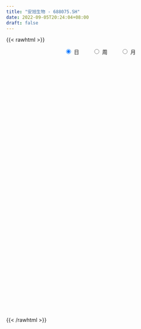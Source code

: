 ```yaml
---
title: "安旭生物 - 688075.SH"
date: 2022-09-05T20:24:04+08:00
draft: false
---
```

{{< rawhtml >}}
    <div style="text-align: center">
        <label style="padding: 1rem;"><input style="margin-right: .5rem" type="radio" name="period" value="D" checked onclick="period_change(this)">日</label>
        <label style="padding: 1rem;"><input style="margin-right: .5rem" type="radio" name="period" value="W" onclick="period_change(this)">周</label>
        <label style="padding: 1rem;"><input style="margin-right: .5rem" type="radio" name="period" value="M" onclick="period_change(this)">月</label>
    </div>
    <div id="chart" style="height: 700px;"></div> 
    <script type="text/javascript">
        const D_v = [94431.6,46933.99,27310.18,85532.12,58122.71,25773.65,25467.66,40292.9,32466.06,34210.55,17129.22,16933.43,11394.94,9885.47,12419.37,13860.93,12532.12,10423.51,8647.58,16085.0,15863.41,14557.64,18235.15,17285.14,15116.75,15124.17,6595.87,11276.2,6301.49,7379.7,15671.95,9380.26,6988.38,11900.59,20053.46,19857.67,14111.91,27856.59,34561.0,31196.27,29965.64,27060.83,19787.55,16561.11,27792.06,22118.64,26673.32,16165.52,14223.92,18536.04,15355.49,14130.81,19995.44,26465.28,18512.45,13299.53,11359.9,8727.43,17968.9,17624.45,15358.1,20240.96,13869.24,10943.76,15614.67,22551.82,25589.1,19112.56,21218.95,17070.61,14123.85,7679.95,14799.28,12891.34,22318.5,26998.07,25374.52,15478.97,14417.25,11094.61,16703.93,17290.57,11684.94,6339.38,14596.52,10401.23,7458.4,15961.2,14686.75,11236.91,10218.51,10331.52,6973.25,12271.17,10906.63,18399.55,18364.13,20195.31,16408.96,8998.43,9627.89,7945.19,15901.4,13501.48,12583.94,14837.03,20305.72,50229.08,32030.53,24031.93,25486.29,20830.28,12742.95,21987.67,12848.1,17143.36,15127.1,17560.66,14548.82,13321.39,13463.16,18939.24,19049.01,9616.78,15046.38,13364.48,14470.78,12551.47,13613.86,11341.75,14214.45,33762.76,24389.49,16128.99,19142.19,17197.92,11355.07,14097.99,12673.73,11542.56,19674.27,18521.53,21174.07,13856.2,11933.55,11879.6,20566.13,18842.53,12358.44,11369.52,23151.49,16206.79,19580.27,18022.6,17021.44,16699.87,12709.98,8754.81,12306.36,18914.21,9437.59,6594.94,8593.3,9036.09,11050.55,21478.59,13986.3,18452.88,26634.0,18391.15,12642.89,17866.76,11780.52,8130.44,11672.63,11999.16,8818.16,8524.54,10383.81,9833.52,7857.54,7413.71,7335.69,11035.75,16007.43,9541.35,5799.83,8813.5,8713.8,16841.72,15969.27,16725.69,11999.28,12057.32,15073.88,10748.52]
const D_histogram = [0.0,-0.3816296296,-0.587826865,0.9094842111,1.9612503225,2.2535936733,2.361552409,2.7341028882,3.3654339158,2.7256962329,2.0307206583,1.065530377,0.055724259,-0.8360637133,-1.0449065525,-0.8742663069,-0.3680650609,0.0177138753,0.1258705559,0.3884669072,0.5921748857,1.5995483665,3.5685603081,3.7379021454,3.9099287849,3.5156005049,2.6768422467,2.3134261053,1.8717973763,1.2213417569,1.1733060638,0.7368874523,-0.0679062291,-1.4945688184,-0.8211428408,1.4516830257,4.9842428898,9.5661331918,12.6247329189,12.5930137064,14.9471151658,14.0940353969,9.6325954261,5.5031018222,1.8181449747,-3.6748951307,-7.4030305714,-10.2721371154,-12.3881620997,-13.0282801539,-12.7994172367,-13.2493341776,-11.3656831119,-7.9333302562,-5.1599353336,-4.5605383131,-4.2605259448,-4.0571757712,-2.2578415104,-0.9953761329,0.6650373462,2.6516073622,3.0923091843,3.8466697997,2.7237408521,4.4188381041,6.7857328035,7.485163086,8.788388755,8.3816683319,6.6935296208,5.2091142863,2.4569071956,0.116417764,0.0084005728,1.4648411842,0.2471004177,-1.8853273953,-4.2216247712,-5.2887430369,-4.2058061038,-1.9219952418,-0.9779116143,-0.5442804114,0.3909493008,-0.3927990898,-1.3070545258,-0.5367846239,0.6451662919,0.3324670458,0.3181400414,-0.8665487919,-1.6575170804,-3.9101766795,-5.7490328892,-7.4742967165,-7.0380716096,-5.7095516854,-6.2543202668,-6.2954087146,-6.0291866673,-5.9579356382,-6.3608905762,-7.6138461679,-8.1639831954,-6.5381834936,-3.6163213624,-4.5402241077,-5.0741903375,-5.0899845891,-4.2720681937,-3.3099912992,-2.4089369459,-1.689982905,-1.1904785414,-0.4090978999,-0.1439262168,-0.3441505131,-0.604624576,-0.5910773459,-0.3579167903,0.5681871009,0.4160706862,0.395446061,-0.1022630942,-0.3940432968,-0.7926372889,-0.7121737151,-0.3104284499,0.164485482,0.9235563995,2.6516551997,3.3020667979,3.6833832072,4.0769734911,4.1394544086,3.8534188787,3.6148896172,3.4876207711,3.4122178552,3.9098637827,3.3627979423,3.1985559884,2.7293011062,2.2665761521,1.8404365609,1.195634289,0.7798977283,0.3439562987,-0.1106600994,0.3105553452,-3.5411517262,-5.9196810824,-7.3055956742,-7.5824716528,-7.2549573458,-6.7413474108,-6.0377782357,-5.0353270588,-4.4558696131,-3.7169476151,-2.9096165151,-2.0287275705,-1.2134871979,-0.7040027196,0.1918133571,0.678662155,1.3620187906,2.1717353898,2.5512155736,2.7080763295,2.285982746,1.9946463736,1.8878896552,2.0404307597,2.1998961378,2.3031029985,2.3348615329,2.4003668537,2.4194069368,2.2847484007,2.1462272495,2.0114839674,1.9505105441,1.9925994327,1.9508626618,1.8071020202,1.5096384232,1.4757958211,1.3254366552,1.3749424902,1.1310906011,0.9337438486,0.8777854587,0.9132938657,0.8234994396]
const D_fast = [0.0,-0.477037037,-0.8301909887,0.8944911402,2.4365698322,3.2923116013,3.9906584392,5.0467346406,6.5194241471,6.5611105224,6.3738151125,5.6750074253,4.6791323721,3.5783284715,3.1082589942,3.060332663,3.4745176438,3.8647250488,4.0043493684,4.3640624465,4.7158141465,6.1230747189,8.9842267375,10.0880441112,11.2375529468,11.7221247931,11.5525770966,11.7675174814,11.7938380966,11.4487179164,11.6940087392,11.4418119908,10.6200417521,8.8197369583,9.2878772257,11.9236238486,16.7022444352,23.6756680351,29.8904509919,33.006985206,39.0978654569,41.7682945371,39.7150034229,36.9612852745,33.7308646708,27.3191007827,21.7402076991,16.3030668763,11.090001367,7.1928132743,4.2218218824,0.4595713971,-0.4981983152,0.9508219764,2.4342330656,1.8934955079,1.12837639,0.3174326208,1.552306504,2.5659278483,4.3926006639,7.0420725205,8.2558516386,9.9718797039,9.5298859693,12.3296927474,16.3930206476,18.9637417017,22.4640645594,24.1527612193,24.1380049134,23.9558681504,21.8178878586,19.5065028681,19.4005858201,21.2232367275,20.0672710655,17.4635114036,14.0718078348,11.6825038099,11.7139892171,13.5173012686,14.2169069926,14.5144680926,15.5474351301,14.665486967,13.4244678995,14.0605416455,15.4037841342,15.1742016495,15.2394096556,13.8380836243,12.6327360657,9.4025322967,6.1264178647,2.5325798582,1.2092870628,1.1104190656,-0.9979295825,-2.612870209,-3.8539448285,-5.272177709,-7.265355291,-10.4217724246,-13.012905251,-13.0216514226,-11.003869632,-13.0628284043,-14.8653422184,-16.1536326173,-16.4037332703,-16.2691542006,-15.9703340838,-15.6738757691,-15.4719910409,-14.7928848744,-14.5636947454,-14.8499566701,-15.2615868769,-15.3958089833,-15.2521276253,-14.1839769588,-14.232075702,-14.1538388119,-14.6771137407,-15.0674047675,-15.6641580818,-15.7617379368,-15.4375997841,-14.9215644816,-13.9316044643,-11.5405918642,-10.0646635665,-8.7625013554,-7.3496676987,-6.2523231791,-5.5750039893,-4.9098108465,-4.1651744998,-3.3875229519,-1.9124110787,-1.6187774335,-0.9833803904,-0.770309996,-0.6663909121,-0.6324213631,-0.9783150627,-1.1990771913,-1.5490295463,-2.0313109692,-1.5324566883,-6.2694516912,-10.1279013181,-13.3402148284,-15.5127087202,-16.9989337497,-18.1706606674,-18.9765360512,-19.232916639,-19.7674265966,-19.9577415024,-19.8778145311,-19.5041074792,-18.992238906,-18.6587551076,-17.7149856916,-17.058471355,-16.0346100217,-14.6819595751,-13.6646754979,-12.8307956596,-12.6813935566,-12.4740683356,-12.1088526402,-11.4462038458,-10.7367644332,-10.057781823,-9.4423079053,-8.7767108711,-8.1528190538,-7.7162904898,-7.3182548286,-6.9501271188,-6.5234729061,-5.9832341593,-5.5372552647,-5.2292404012,-5.1492943925,-4.8141880394,-4.6331880414,-4.2399465838,-4.2010258227,-4.164936613,-4.0014486383,-3.7376167648,-3.621536331]
const D_slow = [0.0,-0.0954074074,-0.2423641237,-0.0149930709,0.4753195097,1.038717928,1.6291060303,2.3126317523,3.1539902313,3.8354142895,4.3430944541,4.6094770483,4.6234081131,4.4143921848,4.1531655467,3.9345989699,3.8425827047,3.8470111735,3.8784788125,3.9755955393,4.1236392607,4.5235263524,5.4156664294,6.3501419657,7.327624162,8.2065242882,8.8757348499,9.4540913762,9.9220407203,10.2273761595,10.5207026754,10.7049245385,10.6879479812,10.3143057766,10.1090200665,10.4719408229,11.7180015453,14.1095348433,17.265718073,20.4139714996,24.1507502911,27.6742591403,30.0824079968,31.4581834523,31.912719696,30.9939959134,29.1432382705,26.5752039917,23.4781634667,20.2210934283,17.0212391191,13.7089055747,10.8674847967,8.8841522327,7.5941683992,6.454033821,5.3889023348,4.374608392,3.8101480144,3.5613039812,3.7275633177,4.3904651583,5.1635424543,6.1252099042,6.8061451173,7.9108546433,9.6072878442,11.4785786157,13.6756758044,15.7710928874,17.4444752926,18.7467538642,19.3609806631,19.3900851041,19.3921852473,19.7583955433,19.8201706477,19.3488387989,18.2934326061,16.9712468469,15.9197953209,15.4392965105,15.1948186069,15.058748504,15.1564858292,15.0582860568,14.7315224253,14.5973262694,14.7586178423,14.8417346038,14.9212696141,14.7046324162,14.2902531461,13.3127089762,11.8754507539,10.0068765748,8.2473586724,6.819970751,5.2563906843,3.6825385057,2.1752418388,0.6857579293,-0.9044647148,-2.8079262568,-4.8489220556,-6.483467929,-7.3875482696,-8.5226042965,-9.7911518809,-11.0636480282,-12.1316650766,-12.9591629014,-13.5613971379,-13.9838928641,-14.2815124995,-14.3837869745,-14.4197685287,-14.5058061569,-14.6569623009,-14.8047316374,-14.894210835,-14.7521640598,-14.6481463882,-14.549284873,-14.5748506465,-14.6733614707,-14.8715207929,-15.0495642217,-15.1271713342,-15.0860499637,-14.8551608638,-14.1922470639,-13.3667303644,-12.4458845626,-11.4266411898,-10.3917775877,-9.428422868,-8.5247004637,-7.6527952709,-6.7997408071,-5.8222748614,-4.9815753758,-4.1819363788,-3.4996111022,-2.9329670642,-2.472857924,-2.1739493517,-1.9789749196,-1.892985845,-1.9206508698,-1.8430120335,-2.7282999651,-4.2082202357,-6.0346191542,-7.9302370674,-9.7439764039,-11.4293132566,-12.9387578155,-14.1975895802,-15.3115569835,-16.2407938872,-16.968198016,-17.4753799087,-17.7787517081,-17.954752388,-17.9067990487,-17.73713351,-17.3966288123,-16.8536949649,-16.2158910715,-15.5388719891,-14.9673763026,-14.4687147092,-13.9967422954,-13.4866346055,-12.936660571,-12.3608848214,-11.7771694382,-11.1770777248,-10.5722259906,-10.0010388904,-9.464482078,-8.9616110862,-8.4739834502,-7.975833592,-7.4881179265,-7.0363424215,-6.6589328157,-6.2899838604,-5.9586246966,-5.6148890741,-5.3321164238,-5.0986804616,-4.879234097,-4.6509106305,-4.4450357706]
const D_data = [['2021-11-18', 88.0, 88.8, 86.0, 96.8],['2021-11-19', 85.02, 82.82, 81.69, 86.99],['2021-11-22', 83.55, 83.01, 81.11, 84.5],['2021-11-23', 85.0, 107.98, 84.48, 110.48],['2021-11-24', 104.0, 110.5, 97.77, 118.18],['2021-11-25', 107.88, 106.43, 102.0, 112.82],['2021-11-26', 110.27, 107.25, 105.0, 112.82],['2021-11-29', 113.7, 114.2, 111.67, 128.7],['2021-11-30', 113.8, 123.01, 112.98, 127.04],['2021-12-01', 120.0, 110.0, 108.32, 125.08],['2021-12-02', 110.1, 108.18, 106.29, 115.12],['2021-12-03', 107.99, 102.17, 100.1, 107.99],['2021-12-06', 103.0, 97.36, 97.02, 103.45],['2021-12-07', 97.0, 94.01, 92.34, 99.42],['2021-12-08', 94.36, 99.44, 94.19, 99.88],['2021-12-09', 99.01, 103.9, 97.33, 104.51],['2021-12-10', 104.05, 110.0, 102.4, 110.45],['2021-12-13', 110.0, 111.32, 110.0, 115.78],['2021-12-14', 108.79, 109.79, 108.79, 114.99],['2021-12-15', 110.24, 113.5, 105.77, 114.78],['2021-12-16', 112.74, 115.0, 107.23, 116.5],['2021-12-17', 114.2, 129.86, 112.49, 138.0],['2021-12-20', 129.86, 152.78, 129.86, 155.0],['2021-12-21', 152.95, 139.8, 134.0, 158.0],['2021-12-22', 140.75, 144.81, 140.75, 150.27],['2021-12-23', 140.48, 141.2, 135.0, 146.65],['2021-12-24', 140.98, 135.99, 133.02, 146.46],['2021-12-27', 141.76, 142.0, 138.39, 148.86],['2021-12-28', 140.69, 141.9, 137.31, 145.01],['2021-12-29', 143.12, 139.0, 136.02, 143.49],['2021-12-30', 141.64, 147.1, 140.95, 158.08],['2021-12-31', 150.85, 143.2, 139.01, 150.91],['2022-01-04', 141.64, 137.01, 137.0, 144.64],['2022-01-05', 137.36, 124.03, 121.0, 138.45],['2022-01-06', 126.0, 148.84, 126.0, 148.84],['2022-01-07', 156.28, 178.61, 155.16, 178.61],['2022-01-10', 200.0, 214.33, 196.61, 214.33],['2022-01-11', 230.2, 257.2, 215.0, 257.2],['2022-01-12', 260.0, 270.0, 240.3, 275.77],['2022-01-13', 268.26, 252.3, 240.42, 272.0],['2022-01-14', 250.0, 302.76, 244.76, 302.76],['2022-01-17', 302.75, 282.0, 261.4, 302.75],['2022-01-18', 260.0, 236.0, 226.0, 268.93],['2022-01-19', 228.99, 227.32, 219.02, 244.24],['2022-01-20', 232.0, 219.15, 210.0, 263.0],['2022-01-21', 216.24, 175.32, 175.32, 216.24],['2022-01-24', 167.75, 172.26, 155.0, 180.01],['2022-01-25', 173.0, 162.0, 158.3, 177.77],['2022-01-26', 164.0, 152.38, 151.02, 166.48],['2022-01-27', 154.0, 156.31, 154.0, 163.88],['2022-01-28', 155.91, 158.37, 151.01, 165.19],['2022-02-07', 157.0, 140.99, 128.13, 157.0],['2022-02-08', 142.0, 166.0, 141.0, 167.67],['2022-02-09', 165.58, 193.5, 163.0, 195.0],['2022-02-10', 184.06, 198.0, 183.0, 202.94],['2022-02-11', 186.06, 177.0, 173.0, 194.99],['2022-02-14', 174.22, 172.99, 170.0, 186.99],['2022-02-15', 174.72, 170.5, 167.1, 176.38],['2022-02-16', 170.44, 193.99, 170.44, 197.9],['2022-02-17', 196.0, 194.79, 184.41, 204.94],['2022-02-18', 192.0, 208.1, 191.71, 214.99],['2022-02-21', 215.0, 224.0, 207.0, 224.41],['2022-02-22', 217.0, 214.2, 207.02, 223.1],['2022-02-23', 214.21, 224.97, 214.2, 228.0],['2022-02-24', 222.69, 204.0, 185.0, 227.99],['2022-02-25', 208.16, 244.8, 208.16, 244.8],['2022-02-28', 250.0, 270.0, 240.02, 280.0],['2022-03-01', 272.53, 264.66, 246.0, 279.0],['2022-03-02', 258.0, 286.0, 242.5, 298.89],['2022-03-03', 285.98, 276.0, 275.58, 307.0],['2022-03-04', 268.01, 262.68, 262.5, 283.0],['2022-03-07', 265.28, 263.99, 255.55, 268.2],['2022-03-08', 255.0, 242.4, 238.5, 266.98],['2022-03-09', 238.08, 237.54, 223.0, 251.98],['2022-03-10', 246.0, 261.7, 237.0, 264.45],['2022-03-11', 261.7, 288.36, 255.72, 312.5],['2022-03-14', 295.0, 259.0, 255.0, 300.0],['2022-03-15', 251.0, 240.58, 229.01, 257.89],['2022-03-16', 247.8, 226.13, 221.0, 254.27],['2022-03-17', 227.88, 231.5, 222.2, 242.9],['2022-03-18', 235.08, 257.03, 227.4, 264.99],['2022-03-21', 263.0, 281.0, 262.69, 288.0],['2022-03-22', 277.75, 273.99, 272.52, 289.97],['2022-03-23', 269.19, 272.88, 266.5, 280.0],['2022-03-24', 272.92, 284.98, 270.0, 293.88],['2022-03-25', 283.0, 266.0, 263.28, 283.96],['2022-03-28', 266.0, 261.2, 258.33, 278.53],['2022-03-29', 276.0, 283.28, 275.0, 296.0],['2022-03-30', 286.22, 295.88, 270.0, 299.6],['2022-03-31', 300.0, 282.01, 278.0, 300.0],['2022-04-01', 277.95, 287.25, 277.95, 295.88],['2022-04-06', 290.85, 271.22, 268.1, 293.0],['2022-04-07', 271.23, 271.85, 263.0, 274.77],['2022-04-08', 274.23, 245.0, 242.02, 274.24],['2022-04-11', 249.88, 237.0, 235.45, 250.04],['2022-04-12', 250.97, 225.0, 210.0, 252.01],['2022-04-13', 220.0, 244.07, 213.02, 244.56],['2022-04-14', 249.88, 256.0, 244.0, 268.0],['2022-04-15', 258.0, 230.7, 229.32, 258.0],['2022-04-18', 228.39, 231.02, 228.0, 242.0],['2022-04-19', 227.99, 230.95, 219.21, 241.21],['2022-04-20', 238.0, 224.81, 224.22, 238.0],['2022-04-21', 226.93, 213.0, 207.0, 226.93],['2022-04-22', 215.0, 191.97, 189.04, 215.0],['2022-04-25', 193.55, 189.0, 186.04, 201.58],['2022-04-26', 193.0, 212.48, 190.0, 218.42],['2022-04-27', 211.99, 236.0, 205.01, 236.0],['2022-04-28', 229.0, 188.8, 188.8, 229.0],['2022-04-29', 181.5, 184.56, 174.0, 190.9],['2022-05-05', 183.28, 183.99, 178.56, 192.4],['2022-05-06', 179.82, 191.2, 178.0, 201.87],['2022-05-09', 198.88, 193.0, 192.51, 204.85],['2022-05-10', 190.6, 193.1, 190.02, 195.62],['2022-05-11', 194.29, 191.6, 188.15, 201.7],['2022-05-12', 188.5, 188.98, 185.66, 192.99],['2022-05-13', 191.0, 193.3, 191.0, 198.52],['2022-05-16', 194.98, 187.39, 186.66, 199.77],['2022-05-17', 189.28, 179.47, 176.5, 189.28],['2022-05-18', 180.0, 175.0, 174.6, 180.99],['2022-05-19', 173.47, 175.18, 168.5, 175.74],['2022-05-20', 174.48, 176.1, 172.01, 179.95],['2022-05-23', 177.81, 185.9, 175.51, 186.0],['2022-05-24', 187.0, 172.78, 171.4, 187.0],['2022-05-25', 173.8, 172.2, 170.23, 174.87],['2022-05-26', 172.0, 162.85, 162.83, 172.0],['2022-05-27', 164.0, 161.0, 158.22, 166.5],['2022-05-30', 162.83, 155.2, 151.42, 162.87],['2022-05-31', 156.79, 157.6, 152.49, 159.18],['2022-06-01', 157.6, 160.37, 155.0, 163.88],['2022-06-02', 162.23, 161.45, 157.24, 162.88],['2022-06-06', 163.22, 166.66, 162.06, 168.98],['2022-06-07', 167.05, 184.92, 167.05, 190.98],['2022-06-08', 184.92, 178.29, 175.99, 184.95],['2022-06-09', 178.29, 178.68, 175.6, 183.0],['2022-06-10', 178.49, 182.35, 177.23, 186.0],['2022-06-13', 179.51, 181.18, 176.7, 182.0],['2022-06-14', 178.47, 178.0, 173.61, 179.77],['2022-06-15', 180.0, 178.89, 178.01, 182.23],['2022-06-16', 180.98, 180.99, 178.21, 185.79],['2022-06-17', 180.99, 182.83, 177.55, 183.5],['2022-06-20', 182.83, 193.2, 181.61, 194.67],['2022-06-21', 193.49, 182.12, 181.5, 194.95],['2022-06-22', 184.98, 186.97, 183.98, 195.48],['2022-06-23', 187.99, 183.26, 179.38, 188.9],['2022-06-24', 187.3, 182.36, 181.16, 187.3],['2022-06-27', 183.25, 181.67, 179.33, 184.49],['2022-06-28', 182.3, 176.91, 169.0, 182.68],['2022-06-29', 179.0, 177.4, 176.88, 184.55],['2022-06-30', 178.97, 175.01, 174.82, 178.97],['2022-07-01', 175.1, 172.18, 171.6, 176.6],['2022-07-04', 172.95, 182.88, 171.02, 184.1],['2022-07-05', 122.8, 118.38, 116.11, 122.8],['2022-07-06', 117.27, 115.64, 114.6, 119.8],['2022-07-07', 116.66, 111.82, 111.05, 116.9],['2022-07-08', 111.32, 114.23, 111.32, 116.68],['2022-07-11', 115.12, 114.72, 114.71, 117.38],['2022-07-12', 114.74, 112.2, 110.3, 114.74],['2022-07-13', 113.18, 111.01, 110.6, 113.33],['2022-07-14', 111.1, 113.0, 110.46, 115.6],['2022-07-15', 110.0, 106.07, 105.19, 110.01],['2022-07-18', 106.64, 106.11, 104.04, 107.39],['2022-07-19', 108.0, 106.13, 105.22, 108.0],['2022-07-20', 107.0, 107.19, 106.18, 108.48],['2022-07-21', 107.19, 107.15, 106.19, 108.45],['2022-07-22', 107.0, 103.59, 103.0, 107.78],['2022-07-25', 106.3, 109.48, 106.0, 111.55],['2022-07-26', 108.01, 105.91, 104.0, 109.49],['2022-07-27', 105.69, 109.86, 104.82, 111.8],['2022-07-28', 109.32, 114.47, 108.0, 117.69],['2022-07-29', 116.85, 111.84, 111.81, 117.38],['2022-08-01', 112.48, 110.35, 110.0, 114.76],['2022-08-02', 110.56, 102.2, 101.18, 110.56],['2022-08-03', 101.98, 101.52, 101.42, 104.58],['2022-08-04', 102.65, 102.28, 101.52, 103.27],['2022-08-05', 106.0, 105.27, 102.31, 106.0],['2022-08-08', 107.0, 106.02, 105.27, 109.38],['2022-08-09', 105.85, 106.03, 103.4, 106.22],['2022-08-10', 105.8, 105.64, 104.37, 107.85],['2022-08-11', 106.98, 106.59, 106.0, 108.24],['2022-08-12', 106.86, 106.62, 105.01, 107.47],['2022-08-15', 106.49, 104.8, 104.47, 106.78],['2022-08-16', 105.34, 104.4, 104.29, 105.5],['2022-08-17', 104.95, 104.06, 103.39, 104.95],['2022-08-18', 103.96, 104.8, 102.58, 105.91],['2022-08-19', 104.72, 106.45, 104.04, 108.48],['2022-08-22', 107.88, 105.88, 103.2, 107.88],['2022-08-23', 105.0, 104.57, 104.05, 106.19],['2022-08-24', 104.55, 101.8, 101.66, 104.98],['2022-08-25', 102.66, 104.48, 100.12, 105.67],['2022-08-26', 104.95, 102.77, 102.3, 108.28],['2022-08-29', 101.99, 105.26, 98.87, 107.48],['2022-08-30', 100.63, 101.28, 100.5, 104.76],['2022-08-31', 101.28, 100.75, 100.0, 103.8],['2022-09-01', 100.14, 101.85, 100.14, 103.74],['2022-09-02', 102.77, 102.98, 101.95, 106.8],['2022-09-05', 105.33, 101.31, 101.01, 105.33]]
const W_v = [141365.59,222206.32,141032.16,60092.83,65577.14,72357.08,50009.6,58800.1,137691.41,113320.19,90954.29,92403.51,71038.78,83220.45,97115.07,84687.14,83069.28,60312.64,59561.77,29575.94,84274.58,55974.39,129986.3,49518.22,85552.36,74021.13,76015.89,51977.86,107637.88,66867.27,85159.62,75016.22,93982.59,69385.23,44712.47,98942.92,62093.24,49559.19,49650.12,49710.2,71825.44,10748.52]
const W_histogram = [0.0,1.5590655271,2.1267816463,2.8624172194,4.4259406888,5.5401016305,6.3705007524,8.7646510288,17.6566279948,14.0590556536,9.8410366997,7.703452118,7.7601477541,9.5288956125,11.0552372367,12.8222106354,10.9799102772,9.5187898957,9.1351657478,5.3737630334,1.4638689082,-3.8965356259,-7.8774404964,-9.8704236347,-10.7801759759,-12.1704002283,-13.6271412158,-14.0257851507,-12.4032979516,-10.8739454437,-9.5189820008,-8.9423254983,-11.9119144264,-13.7439193855,-14.3730625215,-13.4977717977,-12.6404288878,-11.3050326603,-9.8112419445,-8.4981178046,-7.09944847,-5.8242777511]
const W_fast = [0.0,1.9488319088,3.0482434396,4.4994833176,7.1694919592,9.6686783085,12.0917026185,16.6770156521,29.9831496168,29.900341189,28.1425814101,27.9308598578,29.9275924324,34.078564194,38.3687151274,43.3412411849,44.243918396,45.1624954884,47.0626627775,44.6447008214,41.1007739233,34.7662354827,28.8159704881,24.3553814411,20.7505851059,16.3177607965,11.4542345051,7.5491442824,6.0708069936,4.8816731406,3.8568910833,2.1979662112,-3.7496013234,-9.017586129,-13.2399948954,-15.7391471209,-18.041911433,-19.5327733706,-20.4917931409,-21.3031984522,-21.679391235,-21.860289954]
const W_slow = [0.0,0.3897663818,0.9214617933,1.6370660982,2.7435512704,4.128576678,5.7212018661,7.9123646233,12.326521622,15.8412855354,18.3015447104,20.2274077398,22.1674446784,24.5496685815,27.3134778907,30.5190305495,33.2640081188,35.6437055927,37.9274970297,39.270937788,39.6369050151,38.6627711086,36.6934109845,34.2258050758,31.5307610818,28.4881610248,25.0813757208,21.5749294331,18.4741049452,15.7556185843,13.3758730841,11.1402917095,8.1623131029,4.7263332566,1.1330676262,-2.2413753233,-5.4014825452,-8.2277407103,-10.6805511964,-12.8050806476,-14.5799427651,-16.0360122028]
const W_data = [['2021-11-19', 88.0, 82.82, 81.69, 96.8],['2021-11-26', 83.55, 107.25, 81.11, 118.18],['2021-12-03', 113.7, 102.17, 100.1, 128.7],['2021-12-10', 103.0, 110.0, 92.34, 110.45],['2021-12-17', 110.0, 129.86, 105.77, 138.0],['2021-12-24', 129.86, 135.99, 129.86, 158.0],['2021-12-31', 141.76, 143.2, 136.02, 158.08],['2022-01-07', 141.64, 178.61, 121.0, 178.61],['2022-01-14', 200.0, 302.76, 196.61, 302.76],['2022-01-21', 302.75, 175.32, 175.32, 302.75],['2022-01-28', 167.75, 158.37, 151.01, 180.01],['2022-02-11', 157.0, 177.0, 128.13, 202.94],['2022-02-18', 174.22, 208.1, 167.1, 214.99],['2022-02-25', 215.0, 244.8, 185.0, 244.8],['2022-03-04', 250.0, 262.68, 240.02, 307.0],['2022-03-11', 265.28, 288.36, 223.0, 312.5],['2022-03-18', 295.0, 257.03, 221.0, 300.0],['2022-03-25', 263.0, 266.0, 262.69, 293.88],['2022-04-01', 266.0, 287.25, 258.33, 300.0],['2022-04-08', 290.85, 245.0, 242.02, 293.0],['2022-04-15', 249.88, 230.7, 210.0, 268.0],['2022-04-22', 228.39, 191.97, 189.04, 242.0],['2022-04-29', 193.55, 184.56, 174.0, 236.0],['2022-05-06', 183.28, 191.2, 178.0, 201.87],['2022-05-13', 198.88, 193.3, 185.66, 204.85],['2022-05-20', 194.98, 176.1, 168.5, 199.77],['2022-05-27', 177.81, 161.0, 158.22, 187.0],['2022-06-02', 162.83, 161.45, 151.42, 163.88],['2022-06-10', 163.22, 182.35, 162.06, 190.98],['2022-06-17', 179.51, 182.83, 173.61, 185.79],['2022-06-24', 182.83, 182.36, 179.38, 195.48],['2022-07-01', 183.25, 172.18, 169.0, 184.55],['2022-07-08', 172.95, 114.23, 111.05, 184.1],['2022-07-15', 115.12, 106.07, 105.19, 117.38],['2022-07-22', 106.64, 103.59, 103.0, 108.48],['2022-07-29', 106.3, 111.84, 104.0, 117.69],['2022-08-05', 112.48, 105.27, 101.18, 114.76],['2022-08-12', 107.0, 106.62, 103.4, 109.38],['2022-08-19', 106.49, 106.45, 102.58, 108.48],['2022-08-26', 107.88, 102.77, 100.12, 108.28],['2022-09-02', 101.99, 102.98, 98.87, 107.48],['2022-09-09', 105.33, 101.31, 101.01, 105.33]]
const M_v = [436330.87,316309.85,400765.9899999999,272251.84,348938.29,310029.72,312129.85,348267.08,318392.73,255706.99,37879.72]
const M_histogram = [0.0,1.2884786325,2.993705155,11.0197789814,16.2042654154,12.3135062966,7.408961255,4.9408024151,-1.0245802281,-5.5432806259,-8.1622408363]
const M_fast = [0.0,1.6105982906,4.0642511019,14.8452696736,24.0808224615,23.2684399168,20.216135189,18.9831769528,12.7616492527,6.8571286984,2.1976082789]
const M_slow = [0.0,0.3221196581,1.0705459469,3.8254906922,7.8765570461,10.9549336202,12.807173934,14.0423745377,13.7862294807,12.4004093243,10.3598491152]
const M_data = [['2021-11-30', 88.0, 123.01, 81.11, 128.7],['2021-12-31', 120.0, 143.2, 92.34, 158.08],['2022-01-28', 141.64, 158.37, 121.0, 302.76],['2022-02-28', 157.0, 270.0, 128.13, 280.0],['2022-03-31', 272.53, 282.01, 221.0, 312.5],['2022-04-29', 277.95, 184.56, 174.0, 295.88],['2022-05-31', 183.28, 157.6, 151.42, 204.85],['2022-06-30', 157.6, 175.01, 155.0, 195.48],['2022-07-29', 175.1, 111.84, 103.0, 184.1],['2022-08-31', 112.48, 100.75, 98.87, 114.76],['2022-09-30', 100.14, 101.31, 100.14, 106.8]]
        const D_a = [null,null,81.11,null,null,null,null,null,null,null,null,null,null,null,null,null,null,null,null,null,null,null,null,158.0,null,null,null,null,null,null,null,null,null,121.0,null,null,null,null,null,null,302.76,null,null,null,null,null,null,null,null,null,null,128.13,null,null,null,null,null,null,null,null,null,null,null,null,null,null,null,null,null,307.0,null,null,null,null,null,null,null,null,221.0,null,null,null,null,null,null,null,null,null,null,300.0,null,null,null,null,null,null,null,null,null,null,null,null,null,null,null,null,null,null,174.0,null,null,null,null,null,null,null,199.77,null,null,null,null,null,null,null,null,null,151.42,null,null,null,null,190.98,null,null,null,null,173.61,null,null,null,null,null,195.48,null,null,null,null,null,null,null,null,null,null,null,null,null,null,null,null,null,null,null,null,null,103.0,null,null,null,117.69,null,null,null,null,null,null,null,null,null,null,null,null,null,null,null,null,null,null,null,null,null,98.87,null,null,null,null,null]
const W_a = [null,null,null,null,null,null,null,null,null,null,null,null,null,null,null,312.5,null,null,null,null,null,null,null,null,null,null,null,null,null,null,null,null,null,null,103.0,null,null,null,null,null,null,null]
const M_a = [null,null,null,null,312.5,null,null,null,null,null,null]
        const D_b = [[{ coord: ['2021-11-22', 158.0] }, { coord: ['2022-02-07', 121.0] }],[{ coord: ['2022-03-03', 300.0] }, { coord: ['2022-04-29', 221.0] }],[{ coord: ['2022-04-29', 190.98] }, { coord: ['2022-06-22', 174.0] }]]
const W_b = []
const M_b = []
    </script>
{{< /rawhtml >}}